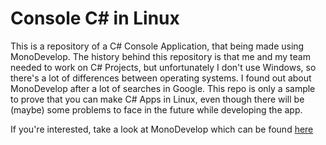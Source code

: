 # Console C# in Linux

This is a repository of a C# Console Application, that being made using MonoDevelop.
The history behind this repository is that me and my team needed to work on C# Projects, but unfortunately I don't use Windows, so there's a lot of differences between operating systems. I found out about MonoDevelop after a lot of searches in Google. This repo is only a sample to prove that you can make C# Apps in Linux, even though there will be (maybe) some problems to face in the future while developing the app.

If you're interested, take a look at MonoDevelop which can be found [here](www.monodevelop.com/)
